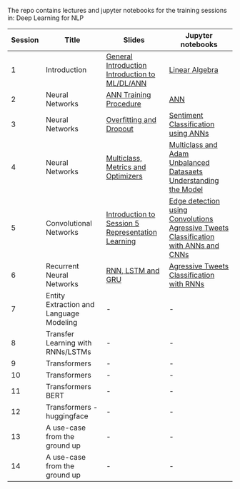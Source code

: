 The repo contains lectures and jupyter notebooks for the training sessions in: Deep Learning for NLP

| Session | Title | Slides | Jupyter notebooks |
| ------------- | ------------- | ------------- | ------------- |
| 1 | Introduction | [General Introduction](https://github.com/w-is-h/DeepLearningNLP-Medical/blob/master/Session_1/01.1%20-%20General%20Introduction%20.pdf) <br> [Introduction to ML/DL/ANN](https://github.com/w-is-h/DeepLearningNLP-Medical/blob/master/Session_1/01.2%20-%20Introduction%20to%20ML_DL_ANN.pdf) | [Linear Algebra](https://github.com/w-is-h/DeepLearningNLP-Medical/blob/master/Session_1/Linear_Algebra_Intro.ipynb) |
| 2 | Neural Networks | [ANN Training Procedure](https://github.com/w-is-h/DeepLearningNLP-Medical/blob/master/Session_2/ANN%20-%20Training%20Procedure.pdf) | [ANN](https://github.com/w-is-h/DeepLearningNLP-Medical/blob/master/Session_2/Neural_Networks_Intro.ipynb) |
| 3 | Neural Networks | [Overfitting and Dropout](https://github.com/w-is-h/DeepLearningNLP-Medical/blob/master/Session_3/Overfitting%20and%20Dropout.pdf) | [Sentiment Classification using ANNs](https://github.com/w-is-h/DeepLearningNLP-Medical/blob/master/Session_3/Sentiment_classification.ipynb) |
| 4 | Neural Networks | [Multiclass, Metrics and Optimizers](https://github.com/w-is-h/DeepLearningNLP-Medical/blob/master/Session_4/Multiclass%2C%20Metrics%2C%20Optimizers%20%26%20Tips.pdf) | [Multiclass and Adam](https://github.com/w-is-h/DeepLearningNLP-Medical/blob/master/Session_4/Multiclass_%26_Adam.ipynb) <br> [Unbalanced Datasaets](https://github.com/w-is-h/DeepLearningNLP-Medical/blob/master/Session_4/Unbalanced_datasets.ipynb) <br> [Understanding the Model](https://github.com/w-is-h/DeepLearningNLP-Medical/blob/master/Session_4/Understand_the_model.ipynb) |
| 5 | Convolutional Networks | [Introduction to Session 5](https://github.com/w-is-h/DeepLearningNLP-Medical/blob/master/Session_5/Intro%20to%20Session%205.pdf) <br> [Representation Learning](https://github.com/w-is-h/DeepLearningNLP-Medical/blob/master/Session_5/Representation%20Learning.pdf) | [Edge detection using Convolutions](https://github.com/w-is-h/DeepLearningNLP-Medical/blob/master/Session_5/Edge_detection_Convolutions.ipynb) <br> [Agressive Tweets Classification with ANNs and CNNs](https://github.com/w-is-h/DeepLearningNLP-Medical/blob/master/Session_5/Agressive_Tweets_Classification_ANN_and_CNN.ipynb) |
| 6 | Recurrent Neural Networks | [RNN, LSTM and GRU](https://github.com/w-is-h/DeepLearningNLP-Medical/blob/master/Session_6/Recurrent%20Neural%20Networks%20.pdf) | [Agressive Tweets Classification with RNNs](https://github.com/w-is-h/DeepLearningNLP-Medical/blob/master/Session_6/Agressive_Tweets_Classification_RNN.ipynb) |
| 7 | Entity Extraction and Language Modeling | - | - |
| 8 | Transfer Learning with RNNs/LSTMs | - | - |
| 9 | Transformers | - | - |
| 10 | Transformers | - | - |
| 11 | Transformers BERT | - | - |
| 12 | Transformers - huggingface | - | - |
| 13 | A use-case from the ground up | - | - |
| 14 | A use-case from the ground up | - | - |
